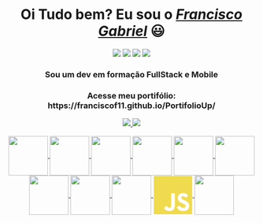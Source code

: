 <div>
  <h1 align="center">Oi Tudo bem? Eu sou o <a href="https://www.linkedin.com/in/franciscossg/"><i>Francisco Gabriel</i></a> 😃️</h1>
  <div align="center">
   <a href="https://www.instagram.com/francisco.ssg/" target="_blank"><img src="https://img.shields.io/badge/<francisco.ssg>-%23E4405F.svg?style=for-the-badge&logo=Instagram&logoColor=white"></a>
  <a href="https://contate.me/Franciscof11"><img src="https://img.shields.io/badge/WhatsApp-25D366?style=for-the-badge&logo=whatsapp&logoColor=white"></a>
  <a href ="mailto:franciscogabrielf11@gmail.com"><img src="https://img.shields.io/badge/Gmail-D14836?style=for-the-badge&logo=gmail&logoColor=white"></a>
  <a href="https://www.linkedin.com/in/franciscossg/" target="_blank"><img src="https://img.shields.io/badge/-LinkedIn-%230077B5?style=for-the-badge&logo=linkedin&logoColor=white" target="_blank"></a> </a>
</div>
  <h3 align="center">Sou um dev em formação FullStack e Mobile<h3>
  <h3 align="center">Acesse meu portifólio: https://franciscof11.github.io/PortifolioUp/ </h3>
</div>


<div align="center">
  <a href="https://github.com/Franciscof11">
  <img height="150em" src="https://github-readme-stats.vercel.app/api?username=Franciscof11&count_private=true&theme=vue-dark&custom_title=Francisco Gabriel Stats&show_icons=true&include_all_commits=true"/>
  <img height="150em" src="https://github-readme-stats.vercel.app/api/top-langs/?username=Franciscof11&layout=compact&theme=vue-dark&langs_count=10&card_width=380"/>
</div>

<div align="center" valign="top"><br>
  <img align="center" height="80" width="80" src="https://cdn.icon-icons.com/icons2/2107/PNG/512/file_type_flutter_icon_130599.png">
  <img align="center" height="80" width="80" src="https://cdn.icon-icons.com/icons2/2415/PNG/512/react_original_wordmark_logo_icon_146375.png">
  <img align="center" height="80" width="80" src="https://cdn.icon-icons.com/icons2/2107/PNG/512/file_type_node_icon_130301.png">
  <img align="center" height="80" width="80" src="https://cdn.icon-icons.com/icons2/2415/PNG/512/ruby_plain_wordmark_logo_icon_146362.png">
  <img align="center" height="80" width="80" src="https://cdn.icon-icons.com/icons2/2107/PNG/512/file_type_rails_icon_130210.png">
  <img align="center" height="80" width="80" src="https://cdn.icon-icons.com/icons2/2415/PNG/512/postgresql_plain_wordmark_logo_icon_146390.png">
  <img align="center" height="80" width="80" src="https://cdn.icon-icons.com/icons2/2415/PNG/512/mysql_original_wordmark_logo_icon_146417.png">
  <img align="center" height="80" width="80" src="https://cdn.icon-icons.com/icons2/2415/PNG/512/laravel_plain_wordmark_logo_icon_146439.png">
  <img align="center" height="80" width="80" src="https://cdn.icon-icons.com/icons2/2108/PNG/512/php_icon_130857.png">
  <img align="center" height="80" width="80" src="https://raw.githubusercontent.com/devicons/devicon/master/icons/javascript/javascript-plain.svg">
  <img align="center" height="80" width="80" src="https://cdn.icon-icons.com/icons2/2415/PNG/512/typescript_original_logo_icon_146317.png">
</div><br>


